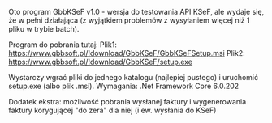 ﻿Oto program GbbKSeF v1.0 - wersja do testowania API KSeF, ale wydaje się, że w pełni działająca (z wyjątkiem problemów z wysyłaniem więcej niż 1 pliku w trybie batch).

Program do pobrania tutaj:
Plik1: https://www.gbbsoft.pl/!download/GbbKSeF/GbbKSeFSetup.msi
Plik2: https://www.gbbsoft.pl/!download/GbbKSeF/setup.exe

Wystarczy wgrać pliki do jednego katalogu (najlepiej pustego) i uruchomić setup.exe (albo plik .msi).
Wymagania: .Net Framework Core 6.0.202

Dodatek ekstra: możliwość pobrania wysłanej faktury i wygenerowania faktury korygującej "do zera" dla niej (i ew. wysłania do KSeF)


